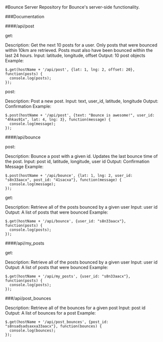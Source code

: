 #Bounce Server
Repository for Bounce's server-side functionality.

###Documentation

####/api/post

get:

Description: Get the next 10 posts for a user. Only posts that were bounced within 10km are retrieved. Posts must also have been bounced within the last 24 hours.
Input: latitude, longitude, offset
Output: 10 post objects
Example:

```
$.get(hostName + '/api/post', {lat: 1, lng: 2, offset: 20}, function(posts) {
  console.log(posts);
});
```

post:

Description: Post a new post.
Input: text, user_id, latitude, longitude
Output: Confirmation
Example:

```
$.post(hostName + '/api/post', {text: "Bounce is awesome!", user_id: "4hkas91x", lat: 4, lng: 3}, function(message) {
  console.log(message);
});
```

####/api/bounce

post:

Description: Bounce a post with a given id. Updates the last bounce time of the post.
Input: post id, latitude, longitude, user id
Output: Confirmation Message
Example:

```
$.post(hostName + '/api/bounce', {lat: 1, lng: 2, user_id: "s8n33aacx", post_id: "41sacxa"}, function(message) {
  console.log(message);
});
```

get:

Description: Retrieve all of the posts bounced by a given user
Input: user id
Output: A list of posts that were bounced
Example:

```
$.get(hostName + '/api/bounce', {user_id: "s8n33aacx"}, function(posts) {
  console.log(posts);
});
```

####/api/my_posts

get:

Description: Retrieve all of the posts bounced by a given user
Input: user id
Output: A list of posts that were bounced
Example:

```
$.get(hostName + '/api/my_posts', {user_id: "s8n33aacx"}, function(posts) {
  console.log(posts);
});
```

###/api/post_bounces

Description: Retrieve all of the bounces for a given post
Input: post id
Output: A list of bounces for a post
Example:

```
$.get(hostName + '/api/post_bounces', {post_id: "s8nsadsadsaxxa33aacx"}, function(bounces) {
  console.log(bounces);
});
```
